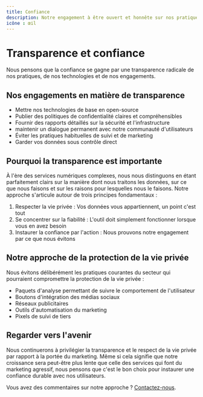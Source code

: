 ```yaml
---
title: Confiance
description: Notre engagement à être ouvert et honnête sur nos pratiques
icône : œil
---
```


# Transparence et confiance

Nous pensons que la confiance se gagne par une transparence radicale de nos pratiques, de nos technologies et de nos engagements.

## Nos engagements en matière de transparence

- Mettre nos technologies de base en open-source
- Publier des politiques de confidentialité claires et compréhensibles
- Fournir des rapports détaillés sur la sécurité et l'infrastructure
- maintenir un dialogue permanent avec notre communauté d'utilisateurs
- Éviter les pratiques habituelles de suivi et de marketing
- Garder vos données sous contrôle direct

## Pourquoi la transparence est importante

À l'ère des services numériques complexes, nous nous distinguons en étant parfaitement clairs sur la manière dont nous traitons les données, sur ce que nous faisons et sur les raisons pour lesquelles nous le faisons. Notre approche s'articule autour de trois principes fondamentaux :

1. Respecter la vie privée : Vos données vous appartiennent, un point c'est tout
2. Se concentrer sur la fiabilité : L'outil doit simplement fonctionner lorsque vous en avez besoin
3. Instaurer la confiance par l'action : Nous prouvons notre engagement par ce que nous évitons

## Notre approche de la protection de la vie privée

Nous évitons délibérément les pratiques courantes du secteur qui pourraient compromettre la protection de la vie privée :

- Paquets d'analyse permettant de suivre le comportement de l'utilisateur
- Boutons d'intégration des médias sociaux
- Réseaux publicitaires
- Outils d'automatisation du marketing
- Pixels de suivi de tiers

## Regarder vers l'avenir

Nous continuerons à privilégier la transparence et le respect de la vie privée par rapport à la portée du marketing. Même si cela signifie que notre croissance sera peut-être plus lente que celle des services qui font du marketing agressif, nous pensons que c'est le bon choix pour instaurer une confiance durable avec nos utilisateurs.

Vous avez des commentaires sur notre approche ? [Contactez-nous](https://onetimesecret.com/feedback).
